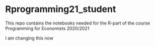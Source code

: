 # Rprogramming21_student
This repo contains the notebooks needed for the R-part of the course Programming for Economists 2020/2021


I am changing this now

